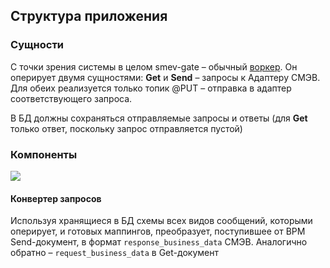 ## Структура приложения

### Сущности

С точки зрения системы в целом smev-gate – обычный [воркер](https://structurizr.kbinform.ru/workspace/2/documentation/Hunt/Microservice%20Archetype#%D0%B2%D0%BE%D1%80%D0%BA%D0%B5%D1%80%D1%8B). Он оперирует двумя сущностями: **Get** и **Send** – запросы к Адаптеру СМЭВ. Для обеих реализуется только топик @PUT – отправка в адаптер соответствующего запроса.

В БД должны сохраняться отправляемые запросы и ответы (для **Get** только ответ, поскольку запрос отправляется пустой)

### Компоненты

![](embed:smevGate)

#### Конвертер запросов

Используя хранящиеся в БД схемы всех видов сообщений, которыми оперирует, и готовых маппингов, преобразует, поступившее от BPM Send-документ, в формат `response_business_data`  СМЭВ. Аналогично обратно – `request_business_data` в Get-документ

